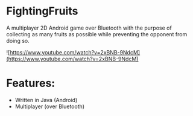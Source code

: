 FightingFruits
==============

A multiplayer 2D Android game over Bluetooth with the purpose of collecting as many fruits as possible while preventing the opponent from doing so. 

![https://www.youtube.com/watch?v=2xBNB-9NdcM](https://www.youtube.com/watch?v=2xBNB-9NdcM)


Features:
=========
- Written in Java (Android)
- Multiplayer (over Bluetooth)
